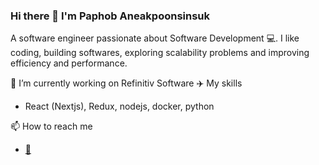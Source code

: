### Hi there 👋 I'm Paphob Aneakpoonsinsuk

A software engineer passionate about Software Development :computer:. I like coding, building softwares, exploring scalability problems and improving efficiency and performance.

🔭 I’m currently working on Refinitiv Software
:airplane: My skills
- React (Nextjs), Redux, nodejs, docker, python

📫 How to reach me
-  <a href='mailto:paphob.a@gmail.com'>:email:<a/>



